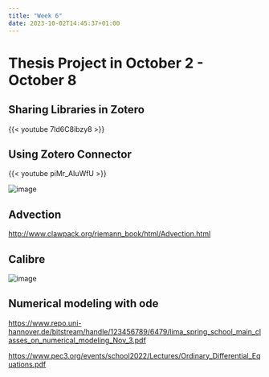 ```yaml
---
title: "Week 6"
date: 2023-10-02T14:45:37+01:00
---
```


# Thesis Project in October 2 - October 8

## Sharing Libraries in Zotero

{{< youtube 7ld6C8ibzy8 >}}

## Using Zotero Connector

{{< youtube piMr_AIuWfU >}}

![image](https://github.com/carlosal1015/thesis-project/assets/21283014/61e7884d-0f4c-45f6-974c-203854479a09)

## Advection

<http://www.clawpack.org/riemann_book/html/Advection.html>

## Calibre

![image](https://github.com/carlosal1015/thesis-project/assets/21283014/d949470f-3c33-404c-b5fd-44f1a6da7370)

## Numerical modeling with ode

<https://www.repo.uni-hannover.de/bitstream/handle/123456789/6479/lima_spring_school_main_classes_on_numerical_modeling_Nov_3.pdf>

<https://www.pec3.org/events/school2022/Lectures/Ordinary_Differential_Equations.pdf>